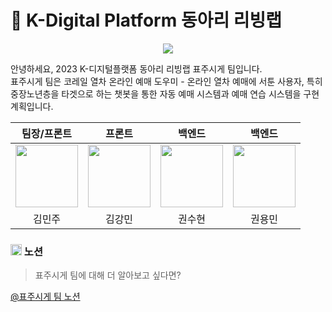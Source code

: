 # 🚅 K-Digital Platform 동아리 리빙랩
<p align="center"><img src="[https://velog.velcdn.com/images/ppocchi/post/32705e61-d376-4af9-886f-c1ee587fb0a6/image.png](https://i.pinimg.com/originals/b0/df/95/b0df95cfc6f31293d002d4d6daac253c.jpg)"></p>

안녕하세요, 2023 K-디지털플랫폼 동아리 리빙랩 표주시게 팀입니다. <br/>
표주시게 팀은 코레일 열차 온라인 예매 도우미 - 온라인 열차 예매에 서툰 사용자, 특히 중장노년층을 타겟으로 하는 챗봇을 통한 자동 예매 시스템과 예매 연습 시스템을 구현계획입니다.

| 팀장/프론트 | 프론트 | 백엔드 | 백엔드 |
| :-----: | :-----: | :-----: | :-----: |
|[<img src="https://github.com/joojjang.png" width="100px">](https://github.com/joojjang) | [<img src="https://github.com/Dobbymin.png" width="100px">](https://github.com/Dobbymin) |[<img src="https://github.com/kwonssshyeon.png" width="100px">](https://github.com/kwonssshyeon) |[<img src="https://github.com/rnjs5540.png" width="100px">](https://github.com/rnjs5540) |
| 김민주 | 김강민 | 권수현 | 권용민 |

### <img src="[https://velog.velcdn.com/images/ppocchi/post/e586ae51-9913-42e3-b0c3-f27aea691009/image.png](https://imghub.insilicogen.com/media/photos/lbj_notion_0.png)" width="18px"> 노션
> 표주시게 팀에 대해 더 알아보고 싶다면?

[@표주시게 팀 노션]([https://www.instagram.com/knu.haedal/](https://dobbyreact.notion.site/K-Digital-Platform-b1319ace1d2c4fd8ad7c982a39b60ae3?pvs=4))
